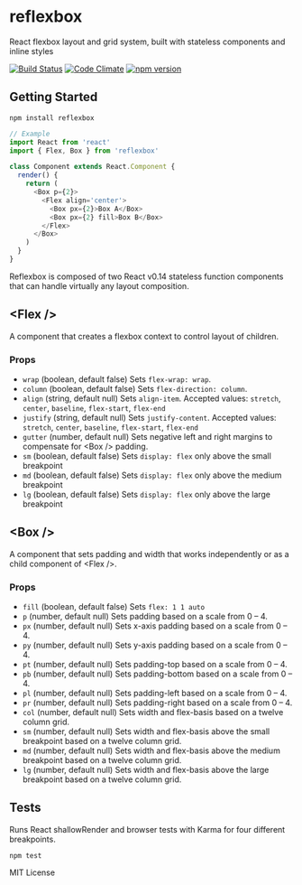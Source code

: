 # reflexbox

React flexbox layout and grid system, built with stateless components and inline styles

[![Build Status](https://travis-ci.org/jxnblk/reflexbox.svg)](https://travis-ci.org/jxnblk/reflexbox)
[![Code Climate](https://codeclimate.com/github/jxnblk/reflexbox/badges/gpa.svg)](https://codeclimate.com/github/jxnblk/reflexbox)
[![npm version](https://badge.fury.io/js/reflexbox.svg)](https://badge.fury.io/js/reflexbox)

## Getting Started

```
npm install reflexbox
```

```js
// Example
import React from 'react'
import { Flex, Box } from 'reflexbox'

class Component extends React.Component {
  render() {
    return (
      <Box p={2}>
        <Flex align='center'>
          <Box px={2}>Box A</Box>
          <Box px={2} fill>Box B</Box>
        </Flex>
      </Box>
    )
  }
}
```

Reflexbox is composed of two React v0.14 stateless function components that can handle virtually any layout composition.

## \<Flex /\>

A component that creates a flexbox context to control layout of children.

### Props

- `wrap` (boolean, default false) Sets `flex-wrap: wrap`.
- `column` (boolean, default false) Sets `flex-direction: column`.
- `align` (string, default null) Sets `align-item`. Accepted values: `stretch`, `center`, `baseline`, `flex-start`, `flex-end`
- `justify` (string, default null) Sets `justify-content`. Accepted values: `stretch`, `center`, `baseline`, `flex-start`, `flex-end`
- `gutter` (number, default null) Sets negative left and right margins to compensate for \<Box /\> padding.
- `sm` (boolean, default false) Sets `display: flex` only above the small breakpoint
- `md` (boolean, default false) Sets `display: flex` only above the medium breakpoint
- `lg` (boolean, default false) Sets `display: flex` only above the large breakpoint

## \<Box /\>

A component that sets padding and width that works independently or as a child component of \<Flex /\>.

### Props

- `fill` (boolean, default false) Sets `flex: 1 1 auto`
- `p` (number, default null) Sets padding based on a scale from 0 – 4.
- `px` (number, default null) Sets x-axis padding based on a scale from 0 – 4.
- `py` (number, default null) Sets y-axis padding based on a scale from 0 – 4.
- `pt` (number, default null) Sets padding-top based on a scale from 0 – 4.
- `pb` (number, default null) Sets padding-bottom based on a scale from 0 – 4.
- `pl` (number, default null) Sets padding-left based on a scale from 0 – 4.
- `pr` (number, default null) Sets padding-right based on a scale from 0 – 4.
- `col` (number, default null) Sets width and flex-basis based on a twelve column grid.
- `sm` (number, default null) Sets width and flex-basis above the small breakpoint based on a twelve column grid.
- `md` (number, default null) Sets width and flex-basis above the medium breakpoint based on a twelve column grid.
- `lg` (number, default null) Sets width and flex-basis above the large breakpoint based on a twelve column grid.

## Tests

Runs React shallowRender and browser tests with Karma for four different breakpoints.

```
npm test
```

MIT License
